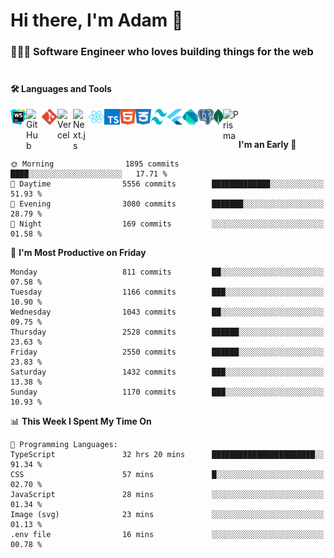 # Hi there, I'm Adam 👋

### 🧑🏻‍💻 Software Engineer who loves building things for the web <br/> <br/>

#### 🛠️ Languages and Tools ####

[webstorm-link]: https://www.jetbrains.com/webstorm/
[github-link]: https://github.com/
[git-link]: https://git-scm.com/
[next.js-link]: https://nextjs.org/
[react.js-link]: https://react.dev/
[typescript-link]: https://www.typescriptlang.org/
[tailwind-link]: https://tailwindcss.com/
[html-link]: https://html.com/
[css-link]: https://developer.mozilla.org/en-US/docs/Web/CSS
[flutter-link]: https://flutter.dev/
[dart-link]: https://dart.dev/
[postgresql-link]: https://www.postgresql.org/
[mongodb-link]: https://www.mongodb.com/
[prisma-link]: https://www.prisma.io/
[vercel-link]: https://vercel.com/

[<img align="left" alt="Webstorm" width="25px" height="25px" src="/assets/webstorm.svg" />][webstorm-link]
[<img align="left" alt="GitHub" width="25px" src="https://cdn.simpleicons.org/github/0000000/ffffff" />][github-link]
[<img align="left" alt="Git" width="25px" src="/assets/git.svg" />][git-link]
[<img align="left" alt="Vercel" width="25px" src="https://cdn.simpleicons.org/vercel/0000000/ffffff" />][vercel-link]
[<img align="left" alt="Next.js" width="25px" src="https://cdn.simpleicons.org/nextdotjs/0000000/ffffff" />][next.js-link]
[<img align="left" alt="React" width="25px" height="25px" src="/assets/react.svg" />][react.js-link]
[<img align="left" alt="TypeScript" width="25px" height="25px" src="/assets/typescript.svg" />][typescript-link]
[<img align="left" alt="HTML" width="25px" height="25px" src="/assets/html.svg" />][html-link]
[<img align="left" alt="CSS" width="25px" height="25px" src="/assets/css.svg" />][css-link]
[<img align="left" alt="Tailwind" width="25px" height="25px" src="/assets/tailwind.svg" />][tailwind-link]
[<img align="left" alt="Flutter" width="25px" height="25px" src="/assets/flutter.svg" />][flutter-link]
[<img align="left" alt="Dart" width="25px" height="25px" src="/assets/dart.svg" />][dart-link]
[<img align="left" alt="PostgreSQL" width="25px" height="25px" src="/assets/postgresql.svg" />][postgresql-link]
[<img align="left" alt="MongoDB" width="15px" height="25px" src="/assets/mongodb.svg" />][mongodb-link]
[<img align="left" alt="Prisma" width="25px" src="https://cdn.simpleicons.org/prisma/0000000/ffffff" />][prisma-link]
<br/><br/>


<!--START_SECTION:waka-->
**I'm an Early 🐤** 

```text
🌞 Morning                1895 commits        ████░░░░░░░░░░░░░░░░░░░░░   17.71 % 
🌆 Daytime                5556 commits        █████████████░░░░░░░░░░░░   51.93 % 
🌃 Evening                3080 commits        ███████░░░░░░░░░░░░░░░░░░   28.79 % 
🌙 Night                  169 commits         ░░░░░░░░░░░░░░░░░░░░░░░░░   01.58 % 
```
📅 **I'm Most Productive on Friday** 

```text
Monday                   811 commits         ██░░░░░░░░░░░░░░░░░░░░░░░   07.58 % 
Tuesday                  1166 commits        ███░░░░░░░░░░░░░░░░░░░░░░   10.90 % 
Wednesday                1043 commits        ██░░░░░░░░░░░░░░░░░░░░░░░   09.75 % 
Thursday                 2528 commits        ██████░░░░░░░░░░░░░░░░░░░   23.63 % 
Friday                   2550 commits        ██████░░░░░░░░░░░░░░░░░░░   23.83 % 
Saturday                 1432 commits        ███░░░░░░░░░░░░░░░░░░░░░░   13.38 % 
Sunday                   1170 commits        ███░░░░░░░░░░░░░░░░░░░░░░   10.93 % 
```


📊 **This Week I Spent My Time On** 

```text
💬 Programming Languages: 
TypeScript               32 hrs 20 mins      ███████████████████████░░   91.34 % 
CSS                      57 mins             █░░░░░░░░░░░░░░░░░░░░░░░░   02.70 % 
JavaScript               28 mins             ░░░░░░░░░░░░░░░░░░░░░░░░░   01.34 % 
Image (svg)              23 mins             ░░░░░░░░░░░░░░░░░░░░░░░░░   01.13 % 
.env file                16 mins             ░░░░░░░░░░░░░░░░░░░░░░░░░   00.78 % 
```


<!--END_SECTION:waka-->
